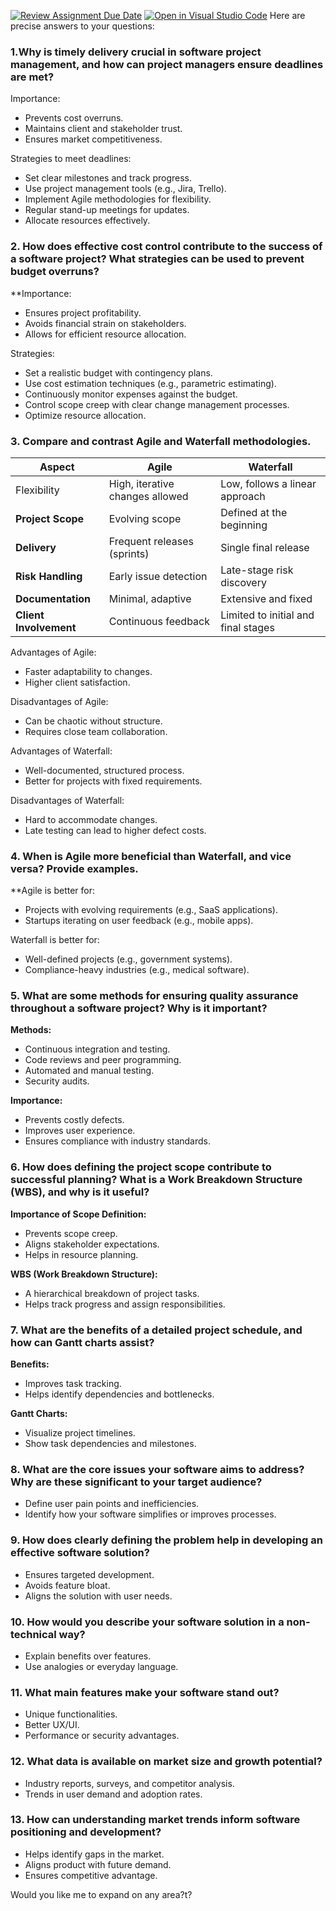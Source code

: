 [![Review Assignment Due Date](https://classroom.github.com/assets/deadline-readme-button-22041afd0340ce965d47ae6ef1cefeee28c7c493a6346c4f15d667ab976d596c.svg)](https://classroom.github.com/a/9pw6JKcu)
[![Open in Visual Studio Code](https://classroom.github.com/assets/open-in-vscode-2e0aaae1b6195c2367325f4f02e2d04e9abb55f0b24a779b69b11b9e10269abc.svg)](https://classroom.github.com/online_ide?assignment_repo_id=18841738&assignment_repo_type=AssignmentRepo)
Here are precise answers to your questions:  

### 1.Why is timely delivery crucial in software project management, and how can project managers ensure deadlines are met?  
Importance:  
- Prevents cost overruns.  
- Maintains client and stakeholder trust.  
- Ensures market competitiveness.  

Strategies to meet deadlines: 
- Set clear milestones and track progress.  
- Use project management tools (e.g., Jira, Trello).  
- Implement Agile methodologies for flexibility.  
- Regular stand-up meetings for updates.  
- Allocate resources effectively.  

### 2. How does effective cost control contribute to the success of a software project? What strategies can be used to prevent budget overruns?  
**Importance:  
- Ensures project profitability.  
- Avoids financial strain on stakeholders.  
- Allows for efficient resource allocation.  

Strategies:
- Set a realistic budget with contingency plans.  
- Use cost estimation techniques (e.g., parametric estimating).  
- Continuously monitor expenses against the budget.  
- Control scope creep with clear change management processes.  
- Optimize resource allocation.  

### 3. Compare and contrast Agile and Waterfall methodologies.  

| Aspect      | Agile  | Waterfall  |
|------------|--------|-----------|
| Flexibility | High, iterative changes allowed | Low, follows a linear approach |
| **Project Scope** | Evolving scope | Defined at the beginning |
| **Delivery** | Frequent releases (sprints) | Single final release |
| **Risk Handling** | Early issue detection | Late-stage risk discovery |
| **Documentation** | Minimal, adaptive | Extensive and fixed |
| **Client Involvement** | Continuous feedback | Limited to initial and final stages |

Advantages of Agile:  
- Faster adaptability to changes.  
- Higher client satisfaction.  

Disadvantages of Agile:  
- Can be chaotic without structure.  
- Requires close team collaboration.  

Advantages of Waterfall:  
- Well-documented, structured process.  
- Better for projects with fixed requirements.  

Disadvantages of Waterfall:  
- Hard to accommodate changes.  
- Late testing can lead to higher defect costs.  

### 4. When is Agile more beneficial than Waterfall, and vice versa? Provide examples.  
**Agile is better for:  
- Projects with evolving requirements (e.g., SaaS applications).  
- Startups iterating on user feedback (e.g., mobile apps).  

Waterfall is better for:  
- Well-defined projects (e.g., government systems).  
- Compliance-heavy industries (e.g., medical software).  

### 5. **What are some methods for ensuring quality assurance throughout a software project? Why is it important?**  
**Methods:**  
- Continuous integration and testing.  
- Code reviews and peer programming.  
- Automated and manual testing.  
- Security audits.  

**Importance:**  
- Prevents costly defects.  
- Improves user experience.  
- Ensures compliance with industry standards.  

### 6. **How does defining the project scope contribute to successful planning? What is a Work Breakdown Structure (WBS), and why is it useful?**  
**Importance of Scope Definition:**  
- Prevents scope creep.  
- Aligns stakeholder expectations.  
- Helps in resource planning.  

**WBS (Work Breakdown Structure):**  
- A hierarchical breakdown of project tasks.  
- Helps track progress and assign responsibilities.  

### 7. **What are the benefits of a detailed project schedule, and how can Gantt charts assist?**  
**Benefits:**  
- Improves task tracking.  
- Helps identify dependencies and bottlenecks.  

**Gantt Charts:**  
- Visualize project timelines.  
- Show task dependencies and milestones.  

### 8. **What are the core issues your software aims to address? Why are these significant to your target audience?**  
- Define user pain points and inefficiencies.  
- Identify how your software simplifies or improves processes.  

### 9. **How does clearly defining the problem help in developing an effective software solution?**  
- Ensures targeted development.  
- Avoids feature bloat.  
- Aligns the solution with user needs.  

### 10. **How would you describe your software solution in a non-technical way?**  
- Explain benefits over features.  
- Use analogies or everyday language.  

### 11. **What main features make your software stand out?**  
- Unique functionalities.  
- Better UX/UI.  
- Performance or security advantages.  

### 12. **What data is available on market size and growth potential?**  
- Industry reports, surveys, and competitor analysis.  
- Trends in user demand and adoption rates.  

### 13. **How can understanding market trends inform software positioning and development?**  
- Helps identify gaps in the market.  
- Aligns product with future demand.  
- Ensures competitive advantage.  

Would you like me to expand on any area?t?
